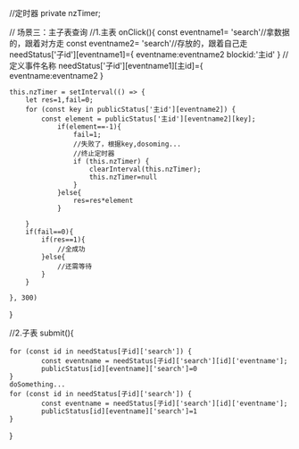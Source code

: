 //定时器
private nzTimer;

// 场景三：主子表查询
//1.主表
onClick(){
    const eventname1= 'search'//拿数据的，跟着对方走
    const eventname2= 'search'//存放的，跟着自己走
    needStatus['子id'][eventname1]={
        eventname:eventname2
        blockid:'主id'
    }
    //定义事件名称
    needStatus['子id'][eventname1][主id]={  
        eventname:eventname2 
    }

    this.nzTimer = setInterval(() => {
        let res=1,fail=0;
        for (const key in publicStatus['主id'][eventname2]) {
            const element = publicStatus['主id'][eventname2][key];
                if(element==-1){
                    fail=1;
                    //失败了，根据key,dosoming...
                    //终止定时器
                    if (this.nzTimer) {
                        clearInterval(this.nzTimer);
                        this.nzTimer=null
                    }
                }else{
                    res=res*element
                }
                
        }
        if(fail==0){
            if(res==1){
                //全成功
            }else{
                //还需等待
            }
        }
        
    }, 300)
}

//2.子表
submit(){

    for (const id in needStatus[子id]['search']) {
            const eventname = needStatus[子id]['search'][id]['eventname'];
            publicStatus[id][eventname]['search']=0
    }
    doSomething...
    for (const id in needStatus[子id]['search']) {
            const eventname = needStatus[子id]['search'][id]['eventname'];
            publicStatus[id][eventname]['search']=1
    }
}
